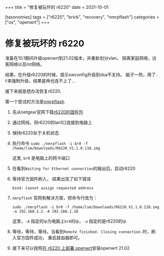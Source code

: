
+++
title = "修复被玩坏的 r6220"
date = 2021-10-01

[taxonomies]
tags = ["r6220", "brick", "recovery", "nmrpflash"]
categories = ["os", "openwrt"]
+++

# 修复被玩坏的 r6220

准备在10.1期间升级openwrt到21.02版本，并重新划分vlan，
隔离家庭网络，访客网络以及lot网络。

结果，在升级r6220的时候，提示swconfig升级到dsa不支持。
脑子一热，用了`-F`来强制升级，结果是再也连不上了...

接下来就是想办法恢复r6220.

第一个尝试的方法是[nmrpflash](https://github.com/jclehner/nmrpflash).

1. 先从netgear官网下载[r6220的固件包](https://www.downloads.netgear.com/files/GDC/R6220/R6220-V1.1.0.110_1.0.1.zip)
1. 通过网线，将r6220的lan1口连接到电脑上
1. 保持r6220处于关机状态
1. 执行命令 `sudo ./nmrpflash -i br0 -f /home/lsm/Downloads/R6220_V1.1.0.110.img`

    这里, `br0` 是电脑上的网卡端口
1. 在看到`Waiting for Ethernet connection`的输出后，启动r6220
1. 等待官方固件刷入， 结果出现了如下错误

    ```
    bind: Cannot assign requested address
    ```
1. `nmrpflash` 官网有解决方案，把命令行改为：

    ```
    sudo ./nmrpflash -i br0 -f /home/lsm/Downloads/R6220_V1.1.0.110.img -a 192.168.1.1 -A 192.168.1.10
    ```

    这里，`-A` 指定的ip为电脑上`br0`的ip，`-a` 指定的是r6220的ip

1. 等待，等待，等待。当看到`Remote finished. Closing connection.`时，刷入官方固件成功，
重启路由器即可。
1. 接下来可以按照[在 r6220 上部署 openwrt](./openwrt-r6220.md)安装openwrt 21.02
